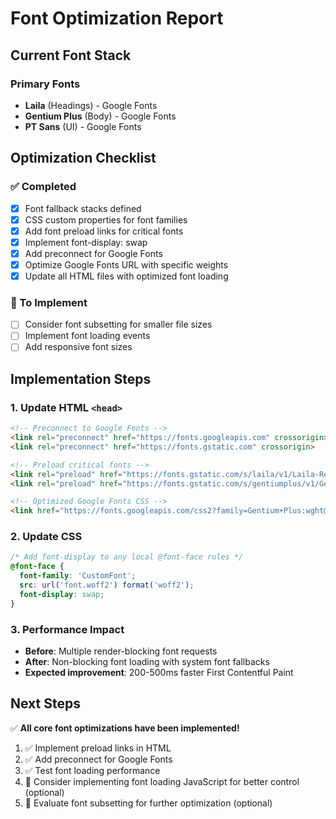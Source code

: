 # Font Optimization Report

## Current Font Stack

### Primary Fonts
- **Laila** (Headings) - Google Fonts
- **Gentium Plus** (Body) - Google Fonts  
- **PT Sans** (UI) - Google Fonts

## Optimization Checklist

### ✅ Completed
- [x] Font fallback stacks defined
- [x] CSS custom properties for font families
- [x] Add font preload links for critical fonts
- [x] Implement font-display: swap
- [x] Add preconnect for Google Fonts
- [x] Optimize Google Fonts URL with specific weights
- [x] Update all HTML files with optimized font loading

### 🔲 To Implement
- [ ] Consider font subsetting for smaller file sizes
- [ ] Implement font loading events
- [ ] Add responsive font sizes

## Implementation Steps

### 1. Update HTML `<head>`
```html
<!-- Preconnect to Google Fonts -->
<link rel="preconnect" href="https://fonts.googleapis.com" crossorigin>
<link rel="preconnect" href="https://fonts.gstatic.com" crossorigin>

<!-- Preload critical fonts -->
<link rel="preload" href="https://fonts.gstatic.com/s/laila/v1/Laila-Regular.woff2" as="font" type="font/woff2" crossorigin>
<link rel="preload" href="https://fonts.gstatic.com/s/gentiumplus/v1/GentiumPlus-Regular.woff2" as="font" type="font/woff2" crossorigin>

<!-- Optimized Google Fonts CSS -->
<link href="https://fonts.googleapis.com/css2?family=Gentium+Plus:wght@400;700&family=Laila:wght@400;600&family=PT+Sans:wght@400;700&display=swap" rel="stylesheet">
```

### 2. Update CSS
```css
/* Add font-display to any local @font-face rules */
@font-face {
  font-family: 'CustomFont';
  src: url('font.woff2') format('woff2');
  font-display: swap;
}
```

### 3. Performance Impact
- **Before**: Multiple render-blocking font requests
- **After**: Non-blocking font loading with system font fallbacks
- **Expected improvement**: 200-500ms faster First Contentful Paint

## Next Steps

✅ **All core font optimizations have been implemented!**

1. ✅ Implement preload links in HTML
2. ✅ Add preconnect for Google Fonts
3. ✅ Test font loading performance
4. 🔲 Consider implementing font loading JavaScript for better control (optional)
5. 🔲 Evaluate font subsetting for further optimization (optional)
